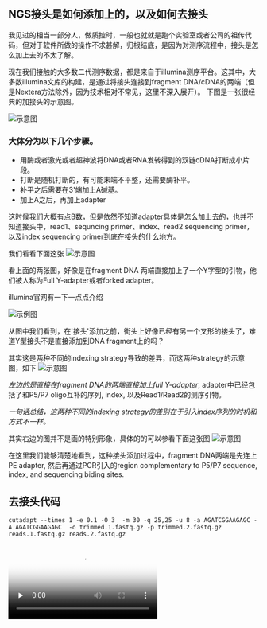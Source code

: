 ## NGS接头是如何添加上的，以及如何去接头

我见过的相当一部分人，做质控时，一般也就就是跑个实验室或者公司的祖传代码，但对于软件所做的操作不求甚解，归根结底，是因为对测序流程中，接头是怎么加上去的不太了解。


现在我们接触的大多数二代测序数据，都是来自于illumina测序平台。这其中，大多数illumina文库的构建，是通过将接头连接到fragment DNA/cDNA的两端（但是Nextera方法除外，因为技术相对不常见，这里不深入展开）。 下图是一张很经典的加接头的示意图。

![示意图](https://pic4.zhimg.com/80/v2-aa6a01141ff7744bdc4156e035143a93_720w.jpg)


### 大体分为以下几个步骤。

* 用酶或者激光或者超神波将DNA或者RNA发转得到的双链cDNA打断成小片段。
* 打断是随机打断的，有可能末端不平整，还需要酶补平。
* 补平之后需要在3'端加上A碱基。
* 加上A之后，再加上adapter



这时候我们大概有点B数，但是依然不知道adapter具体是怎么加上去的，也并不知道接头中，read1、sequncing primer、index、read2 sequencing primer，以及index sequencing primer到底在接头的什么地方。

我们看看下面这张
![示意图](https://pic2.zhimg.com/80/v2-98290b3ba946d70dcf3f2d1638ae9cf1_720w.jpg)


看上面的两张图，好像是在fragment DNA 两端直接加上了一个Y字型的引物，他们被人称为Full Y-adapter或者forked adapter。

illumina官网有一下一点点介绍

![示例图](https://pic1.zhimg.com/80/v2-601e1d974a52a97600cfb3229d66e0ec_720w.jpg)

从图中我们看到，在'接头'添加之前，街头上好像已经有另一个叉形的接头了，难道Y型接头不是直接添加到DNA fragment上的吗？


其实这是两种不同的indexing strategy导致的差异，而这两种strategy的示意图，如下
![示意图](https://pic3.zhimg.com/80/v2-815463cd17ad105115f6c8440c43ea66_720w.jpg)

*左边的是直接在fragment DNA的两端直接加上full Y-adapter*, adapter中已经包括了和P5/P7 oligo互补的序列, index, 以及Read1/Read2的测序引物。

*一句话总结，这两种不同的indexing strategy的差别在于引入index序列的时机和方式不一样。*

其实右边的图并不是画的特别形象，具体的的可以参看下面这张图
![示意图](https://pic1.zhimg.com/80/v2-0abfd5500a3559cb71003b6ca4322b50_720w.jpg)



在这里我们能够清楚地看到，这种接头添加过程中，fragment DNA两端是先连上PE adapter, 然后再通过PCR引入的region complementary to P5/P7 sequence, index, and sequencing biding sites.


## 去接头代码
`cutadapt --times 1 -e 0.1 -O 3  -m 30 -q 25,25 -u 8 -a AGATCGGAAGAGC -A AGATCGGAAGAGC  -o trimmed.1.fastq.gz -p trimmed.2.fastq.gz  reads.1.fastq.gz reads.2.fastq.gz
`


<video id="video" controls="" preload="none" poster="http://om2bks7xs.bkt.clouddn.com/2017-08-26-Markdown-Advance-Video.jpg">
<source id="mp4" src="https://video.zhihu.com/video/964658526447198208?autoplay=false&useMSE=">
</video>

